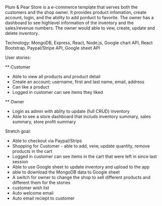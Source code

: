 
Plum & Pear Store is a e-commerce template that serves both the customers and the shop owner.  It provides product infomation, create account, login, and the ability to add porduct to favorite.  The owner has a dashboard to see highlevel information of the inventory and the sales/revenue numbers.  The owner would able to vew, create, update and delete inventory.

Technology: MongoDB, Express, React, Node.js, Google chart API, React Bootstrap, Paypal/Stripe API, Google sheet API

User stories:

** Customer
* Able to view all products and product detail
* Create an account; username, first and last name, email, address
* Can like a product
* Logged in customer can see items they liked

** Owner
* Login as admin with ablity to update (full CRUD) inventory
* Able to see a store dashboard that includs inventory summary, sales summary, store profit summary

Stretch goal:
* Able to checkout via Paypal/Strips
* Shopping for Customer - able to add, veiw, update quantity, remove products in the cart
* Logged in customer can see items in the cart that were left in since last session
* Able to use Google sheet to update inventory and upload to the app
* able to download the MongoDB data to Google sheet
* A switch for owner to change the shop to sell different products and different them for the stories
* customer wish list
* Auto welcome email
* Auto email reciept to customer